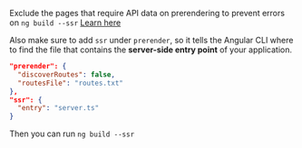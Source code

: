 Exclude the pages that require API data on prerendering to prevent errors on `ng build --ssr`
[Learn here](https://stackoverflow.com/a/79731221/3944285)

Also make sure to add `ssr` under `prerender`, so it tells the Angular CLI where to find the file that contains the **server-side entry point** of your application.
```json
"prerender": {  
  "discoverRoutes": false,  
  "routesFile": "routes.txt"  
},  
"ssr": {  
  "entry": "server.ts"  
}
```
Then you can run `ng build --ssr`